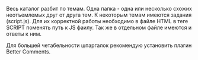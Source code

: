 Весь каталог разбит по темам. Одна папка - одна или несколько схожих неотъемлемых друг от друга тем.
К некоторым темам имеются задания (script.js). Для их корректной работы необходимо в файле HTML в теге SCRIPT поменять путь к JS фаилу. 
Так же в отдельном файле имеются и ответы к ним.

Для большей четабельности шпаргалок рекомендую установить плагин Better Comments.
